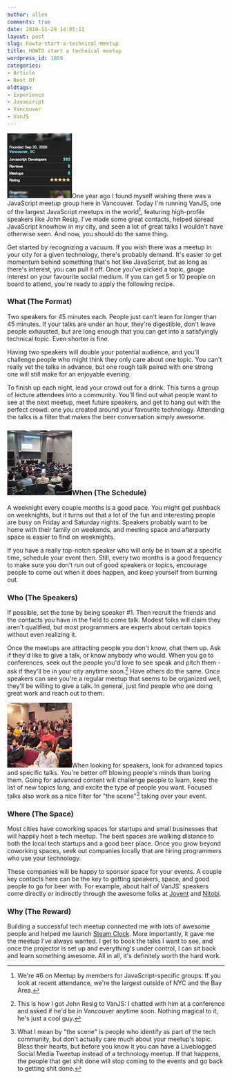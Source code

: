 ```yaml
---
author: allen
comments: true
date: 2010-11-29 14:05:11
layout: post
slug: howto-start-a-technical-meetup
title: HOWTO start a technical meetup
wordpress_id: 1859
categories:
- Article
- Best Of
oldtags:
- Experience
- Javascript
- Vancouver
- VanJS
---
```


![](/images/wp-uploads/2010/11/vanjs6.jpg)One year ago I found myself wishing there was a JavaScript meetup group here in Vancouver. Today I'm running VanJS, one of the largest JavaScript meetups in the world[^number], featuring high-profile speakers like John Resig. I've made some great contacts, helped spread JavaScript knowhow in my city, and seen a lot of great talks I wouldn't have otherwise seen. And now, you should do the same thing.

Get started by recognizing a vacuum. If you wish there was a meetup in your city for a given technology, there's probably demand. It's easier to get momentum behind something that's hot like JavaScript, but as long as there's interest, you can pull it off. Once you've picked a topic, gauge interest on your favourite social medium. If you can get 5 or 10 people on board to attend, you're ready to apply the following recipe.


### **What (The Format)**


Two speakers for 45 minutes each. People just can't learn for longer than 45 minutes. If your talks are under an hour, they're digestible, don't leave people exhausted, but are long enough that you can get into a satisfyingly technical topic. Even shorter is fine.

Having two speakers will double your potential audience, and you'll challenge people who might think they only care about one topic. You can't really vet the talks in advance, but one rough talk paired with one strong one will still make for an enjoyable evening.

To finish up each night, lead your crowd out for a drink. This turns a group of lecture attendees into a community. You'll find out what people want to see at the next meetup, meet future speakers, and get to hang out with the perfect crowd: one you created around your favourite technology. Attending the talks is a filter that makes the beer conversation simply awesome.


### **![](/images/wp-uploads/2010/11/vanjs4.jpg)When (The Schedule)**


A weeknight every couple months is a good pace. You might get pushback on weeknights, but it turns out that a lot of the fun and interesting people are busy on Friday and Saturday nights. Speakers probably want to be home with their family on weekends, and meeting space and afterparty space is easier to find on weeknights.

If you have a really top-notch speaker who will only be in town at a specific time, schedule your event then. Still, every two months is a good frequency to make sure you don't run out of good speakers or topics, encourage people to come out when it does happen, and keep yourself from burning out.


### Who (The Speakers)


If possible, set the tone by being speaker #1. Then recruit the friends and the contacts you have in the field to come talk. Modest folks will claim they aren't qualified, but most programmers are experts about certain topics without even realizing it.

Once the meetups are attracting people you don't know, chat them up. Ask if they'd like to give a talk, or know anybody who would. When you go to conferences, seek out the people you'd love to see speak and pitch them - ask if they'll be in your city anytime soon.[^1] Have others do the same. Once speakers can see you're a regular meetup that seems to be organized well, they'll be willing to give a talk. In general, just find people who are doing great work and reach out to them.

![](/images/wp-uploads/2010/11/vanjs2.jpg)When looking for speakers, look for advanced topics and specific talks. You're better off blowing people's minds than boring them. Going for advanced content will challenge people to learn, keep the list of new topics long, and excite the type of people you want. Focused talks also work as a nice filter for "the scene"[^2] taking over your event.


### **Where (The Space)**


Most cities have coworking spaces for startups and small businesses that will happily host a tech meetup. The best spaces are walking distance to both the local tech startups and a good beer place. Once you grow beyond coworking spaces, seek out companies locally that are hiring programmers who use your technology.

These companies will be happy to sponsor space for your events. A couple key contacts here can be the key to getting speakers, space, and good people to go for beer with. For example, about half of VanJS' speakers come directly or indirectly through the awesome folks at [Joyent](http://www.joyent.com/) and [Nitobi](http://www.nitobi.com).


### **Why (The Reward)**


Building a successful tech meetup connected me with lots of awesome people and helped me launch [Steam Clock](http://www.steamclocksw.com/). More importantly, it gave me the meetup I've always wanted. I get to book the talks I want to see, and once the projector is set up and everything's under control, I can sit back and learn something awesome. All in all, it's definitely worth the hard work.

[^number]: We're #6 on Meetup by members for JavaScript-specific groups. If you look at recent attendance, we're the largest outside of NYC and the Bay Area.
[^1]: This is how I got John Resig to VanJS: I chatted with him at a conference and asked if he'd be in Vancouver anytime soon. Nothing magical to it, he's just a cool guy.
[^2]: What I mean by "the scene" is people who identify as part of the tech community, but don't actually care much about your meetup's topic. Bless their hearts, but before you know it you can have a Liveblogged Social Media Tweetup instead of a technology meetup. If that happens, the people that get shit done will stop coming to the events and go back to getting shit done.
